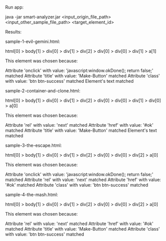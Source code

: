 Run app:

java -jar smart-analyzer.jar <input_origin_file_path> <input_other_sample_file_path> <target_element_id>

Results:

sample-1-evil-gemini.html:

html\[0]  > body\[1]  > div\[0]  > div\[1]  > div\[2]  > div\[0]  > div\[0]  > div\[1]  > a\[1]

This element was chosen because:

Attribute 'onclick' with value: 'javascript:window.okDone(); return false;' matched
Attribute 'title' with value: 'Make-Button' matched
Attribute 'class' with value: 'btn btn-success' matched
Element's text matched

sample-2-container-and-clone.html:

html\[0]  > body\[1]  > div\[0]  > div\[1]  > div\[2]  > div\[0]  > div\[0]  > div\[1]  > div\[0]  > a\[0]

This element was chosen because:

Attribute 'rel' with value: 'next' matched
Attribute 'href' with value: '#ok' matched
Attribute 'title' with value: 'Make-Button' matched
Element's text matched

sample-3-the-escape.html:

html\[0]  > body\[1]  > div\[0]  > div\[1]  > div\[2]  > div\[0]  > div\[0]  > div\[2]  > a\[0]

This element was chosen because:

Attribute 'onclick' with value: 'javascript:window.okDone(); return false;' matched
Attribute 'rel' with value: 'next' matched
Attribute 'href' with value: '#ok' matched
Attribute 'class' with value: 'btn btn-success' matched

sample-4-the-mash.html:

html\[0]  > body\[1]  > div\[0]  > div\[1]  > div\[2]  > div\[0]  > div\[0]  > div\[2]  > a\[0]

This element was chosen because:

Attribute 'rel' with value: 'next' matched
Attribute 'href' with value: '#ok' matched
Attribute 'title' with value: 'Make-Button' matched
Attribute 'class' with value: 'btn btn-success' matched